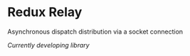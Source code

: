 # Redux Relay

Asynchronous dispatch distribution via a socket connection

*Currently developing library*
